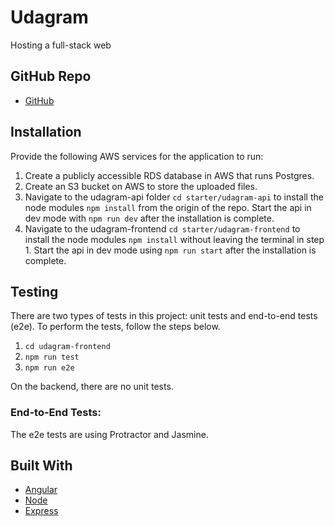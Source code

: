 # Udagram
Hosting a full-stack web

## GitHub Repo
- [GitHub](https://github.com/mostafanassr2000/udagram-1)

## Installation

Provide the following AWS services for the application to run:

1. Create a publicly accessible RDS database in AWS that runs Postgres.
2. Create an S3 bucket on AWS to store the uploaded files.
3. Navigate to the udagram-api folder `cd starter/udagram-api` to install the node modules `npm install` from the origin of the repo. Start the api in dev mode with `npm run dev` after the installation is complete.
4. Navigate to the udagram-frontend `cd starter/udagram-frontend` to install the node modules `npm install` without leaving the terminal in step 1. Start the api in dev mode using `npm run start` after the installation is complete.

## Testing

There are two types of tests in this project: unit tests and end-to-end tests (e2e). To perform the tests, follow the steps below.

1. `cd udagram-frontend`
2. `npm run test`
3. `npm run e2e`

On the backend, there are no unit tests.

### End-to-End Tests:

The e2e tests are using Protractor and Jasmine.

## Built With

- [Angular](https://angular.io/)
- [Node](https://nodejs.org)
- [Express](https://expressjs.com/)
